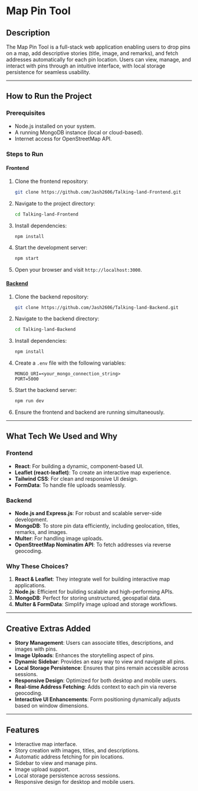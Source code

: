 
# Map Pin Tool

## Description
The Map Pin Tool is a full-stack web application enabling users to drop pins on a map, add descriptive stories (title, image, and remarks), and fetch addresses automatically for each pin location. Users can view, manage, and interact with pins through an intuitive interface, with local storage persistence for seamless usability.

---

## How to Run the Project

### Prerequisites
- Node.js installed on your system.
- A running MongoDB instance (local or cloud-based).
- Internet access for OpenStreetMap API.

### Steps to Run

#### Frontend
1. Clone the frontend repository:
   ```bash
   git clone https://github.com/Jash2606/Talking-land-Frontend.git
   ```
2. Navigate to the project directory:
   ```bash
   cd Talking-land-Frontend
   ```
3. Install dependencies:
   ```bash
   npm install
   ```
4. Start the development server:
   ```bash
   npm start
   ```
5. Open your browser and visit `http://localhost:3000`.

#### [Backend](https://github.com/Jash2606/Talking-land-Backend)

1. Clone the backend repository:
   ```bash
   git clone https://github.com/Jash2606/Talking-land-Backend.git
   ```
2. Navigate to the backend directory:
   ```bash
   cd Talking-land-Backend
   ```
3. Install dependencies:
   ```bash
   npm install
   ```
4. Create a `.env` file with the following variables:
   ```env
   MONGO_URI=<your_mongo_connection_string>
   PORT=5000
   ```
5. Start the backend server:
   ```bash
   npm run dev
   ```
6. Ensure the frontend and backend are running simultaneously.

---

## What Tech We Used and Why

### Frontend
- **React**: For building a dynamic, component-based UI.
- **Leaflet (react-leaflet)**: To create an interactive map experience.
- **Tailwind CSS**: For clean and responsive UI design.
- **FormData**: To handle file uploads seamlessly.

### Backend
- **Node.js and Express.js**: For robust and scalable server-side development.
- **MongoDB**: To store pin data efficiently, including geolocation, titles, remarks, and images.
- **Multer**: For handling image uploads.
- **OpenStreetMap Nominatim API**: To fetch addresses via reverse geocoding.

### Why These Choices?
1. **React & Leaflet**: They integrate well for building interactive map applications.
2. **Node.js**: Efficient for building scalable and high-performing APIs.
3. **MongoDB**: Perfect for storing unstructured, geospatial data.
4. **Multer & FormData**: Simplify image upload and storage workflows.

---

## Creative Extras Added
- **Story Management**: Users can associate titles, descriptions, and images with pins.
- **Image Uploads**: Enhances the storytelling aspect of pins.
- **Dynamic Sidebar**: Provides an easy way to view and navigate all pins.
- **Local Storage Persistence**: Ensures that pins remain accessible across sessions.
- **Responsive Design**: Optimized for both desktop and mobile users.
- **Real-time Address Fetching**: Adds context to each pin via reverse geocoding.
- **Interactive UI Enhancements**: Form positioning dynamically adjusts based on window dimensions.

---

## Features
- Interactive map interface.
- Story creation with images, titles, and descriptions.
- Automatic address fetching for pin locations.
- Sidebar to view and manage pins.
- Image upload support.
- Local storage persistence across sessions.
- Responsive design for desktop and mobile users.

